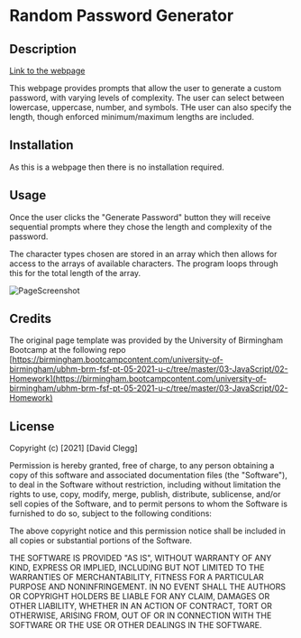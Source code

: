 # Random Password Generator

## Description
[Link to the webpage](https://cleggatron.github.io/RandomPasswordGenerator/)


This webpage provides prompts that allow the user to generate a custom password, with varying levels of complexity. The user can select between lowercase, uppercase, number, and symbols. THe user can also specify the length, though enforced minimum/maximum lengths are included.

## Installation

As this is a webpage then there is no installation required.

## Usage

Once the user clicks the "Generate Password" button they will receive sequential prompts where they chose the length and complexity of the password. 

The character types chosen are stored in an array which then allows for access to the arrays of available characters. The program loops through this for the total length of the array.

![PageScreenshot](./Assets/Visual.screenshot.PNG)

## Credits

The original page template was provided by the University of Birmingham Bootcamp at the following repo [https://birmingham.bootcampcontent.com/university-of-birmingham/ubhm-brm-fsf-pt-05-2021-u-c/tree/master/03-JavaScript/02-Homework](https://birmingham.bootcampcontent.com/university-of-birmingham/ubhm-brm-fsf-pt-05-2021-u-c/tree/master/03-JavaScript/02-Homework)

## License

Copyright (c) [2021] [David Clegg]

Permission is hereby granted, free of charge, to any person obtaining a copy of this software and associated documentation files (the "Software"), to deal in the Software without restriction, including without limitation the rights to use, copy, modify, merge, publish, distribute, sublicense, and/or sell copies of the Software, and to permit persons to whom the Software is furnished to do so, subject to the following conditions:

The above copyright notice and this permission notice shall be included in all copies or substantial portions of the Software.

THE SOFTWARE IS PROVIDED "AS IS", WITHOUT WARRANTY OF ANY KIND, EXPRESS OR IMPLIED, INCLUDING BUT NOT LIMITED TO THE WARRANTIES OF MERCHANTABILITY, FITNESS FOR A PARTICULAR PURPOSE AND NONINFRINGEMENT. IN NO EVENT SHALL THE AUTHORS OR COPYRIGHT HOLDERS BE LIABLE FOR ANY CLAIM, DAMAGES OR OTHER LIABILITY, WHETHER IN AN ACTION OF CONTRACT, TORT OR OTHERWISE, ARISING FROM, OUT OF OR IN CONNECTION WITH THE SOFTWARE OR THE USE OR OTHER DEALINGS IN THE SOFTWARE.